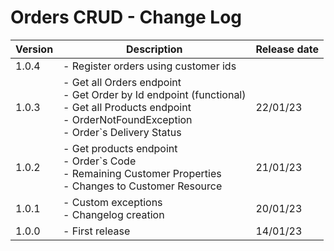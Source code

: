 # Orders CRUD - Change Log



| Version | Description                                                                                                                                                           | Release date |
|---------|-----------------------------------------------------------------------------------------------------------------------------------------------------------------------|--------------|
| 1.0.4   | - Register orders using customer ids                                                                                                                                  |              |
| 1.0.3   | - Get all Orders endpoint <br> - Get Order by Id endpoint (functional) <br> - Get all Products endpoint  <br> - OrderNotFoundException <br> - Order`s Delivery Status | 22/01/23     |
| 1.0.2   | - Get products endpoint <br> - Order`s Code <br> - Remaining Customer Properties <br> - Changes to Customer Resource                                                  | 21/01/23     |
| 1.0.1   | - Custom exceptions <br> - Changelog creation                                                                                                                         | 20/01/23     |
| 1.0.0   | - First release                                                                                                                                                       | 14/01/23     |

